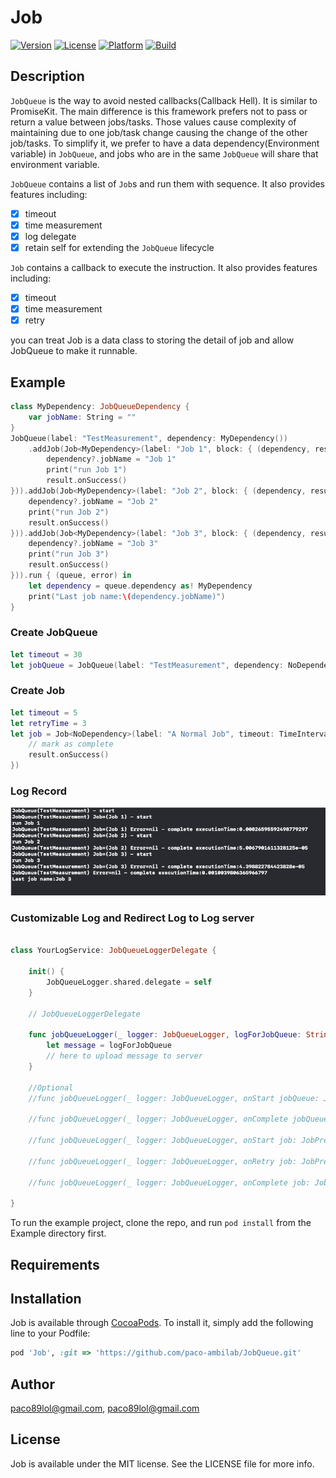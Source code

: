 # Job

[![Version](https://img.shields.io/cocoapods/v/Job.svg?style=flat)](https://cocoapods.org/pods/Job)
[![License](https://img.shields.io/cocoapods/l/Job.svg?style=flat)](https://cocoapods.org/pods/Job)
[![Platform](https://img.shields.io/cocoapods/p/Job.svg?style=flat)](https://cocoapods.org/pods/Job)
[![Build](https://github.com/paco-ambilab/JobQueue/workflows/build/badge.svg)](https://github.com/Tundaware/JobQueue/actions?query=workflow%3Abuild)

## Description

`JobQueue` is the way to avoid nested callbacks(Callback Hell). It is similar to PromiseKit. The main difference is this framework prefers not to pass or return a value between jobs/tasks. Those values cause complexity of maintaining due to one job/task change causing the change of the other job/tasks. To simplify it, we prefer to have a data dependency(Environment variable) in `JobQueue`, and jobs who are in the same `JobQueue` will share that environment variable.

`JobQueue` contains a list of  `Job`s and run them with sequence. It also provides features including:
- [X] timeout
- [X] time measurement
- [X] log delegate
- [X] retain self for extending the `JobQueue` lifecycle

`Job` contains a callback to execute the instruction. It also provides features including:
- [X] timeout
- [X] time measurement
- [X] retry

you can treat Job is a data class to storing the detail of job and allow JobQueue to make it runnable.

## Example

```swift
class MyDependency: JobQueueDependency {
    var jobName: String = ""
}
JobQueue(label: "TestMeasurement", dependency: MyDependency())
    .addJob(Job<MyDependency>(label: "Job 1", block: { (dependency, result) in
        dependency?.jobName = "Job 1"
        print("run Job 1")
        result.onSuccess()
})).addJob(Job<MyDependency>(label: "Job 2", block: { (dependency, result) in
    dependency?.jobName = "Job 2"
    print("run Job 2")
    result.onSuccess()
})).addJob(Job<MyDependency>(label: "Job 3", block: { (dependency, result) in
    dependency?.jobName = "Job 3"
    print("run Job 3")
    result.onSuccess()
})).run { (queue, error) in
    let dependency = queue.dependency as! MyDependency
    print("Last job name:\(dependency.jobName)")
}
```


### Create JobQueue

```swift
let timeout = 30
let jobQueue = JobQueue(label: "TestMeasurement", dependency: NoDependency(), isGuaranteedComplete: true, timeout: TimeInterval(timeout))
```

### Create Job

```swift
let timeout = 5
let retryTime = 3
let job = Job<NoDependency>(label: "A Normal Job", timeout: TimeInterval(timeout), retry: retryTime, block: { (dependency, result) in
    // mark as complete
    result.onSuccess()
})
```

### Log Record

![image](https://github.com/paco-ambilab/JobQueue/blob/master/Screenshot/Screenshot%202020-06-06%20at%207.35.26%20PM.png)


### Customizable Log and Redirect Log to Log server

```swift

class YourLogService: JobQueueLoggerDelegate {

    init() {
        JobQueueLogger.shared.delegate = self
    }
    
    // JobQueueLoggerDelegate
    
    func jobQueueLogger(_ logger: JobQueueLogger, logForJobQueue: String) {
        let message = logForJobQueue
        // here to upload message to server 
    }
    
    //Optional 
    //func jobQueueLogger(_ logger: JobQueueLogger, onStart jobQueue: JobQueuePresentable) -> String {}
    
    //func jobQueueLogger(_ logger: JobQueueLogger, onComplete jobQueue: JobQueuePresentable, error: Error?) -> String {}
    
    //func jobQueueLogger(_ logger: JobQueueLogger, onStart job: JobPresentable, jobQueue: JobQueuePresentable) -> String {}
    
    //func jobQueueLogger(_ logger: JobQueueLogger, onRetry job: JobPresentable, jobQueue: JobQueuePresentable) -> String {}
    
    //func jobQueueLogger(_ logger: JobQueueLogger, onComplete job: JobPresentable, jobQueue: JobQueuePresentable,  error: Error?) -> String {}
    
}


```


To run the example project, clone the repo, and run `pod install` from the Example directory first.

## Requirements

## Installation

Job is available through [CocoaPods](https://cocoapods.org). To install
it, simply add the following line to your Podfile:

```ruby
pod 'Job', :git => 'https://github.com/paco-ambilab/JobQueue.git'
```

## Author

paco89lol@gmail.com, paco89lol@gmail.com

## License

Job is available under the MIT license. See the LICENSE file for more info.
